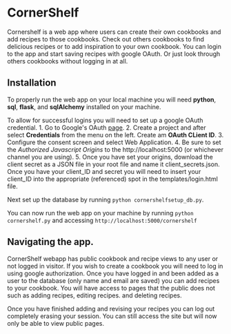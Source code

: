 # CornerShelf
  Cornershelf is a web app where users can create their own cookbooks and add recipes to those cookbooks. Check out others cookbooks to find delicious recipes or to add inspiration to your own cookbook. You can login to the app and start saving recipes with google OAuth. Or just look through others cookbooks without logging in at all.

## Installation
  To properly run the web app on your local machine you will need **python**, **sql**, **flask**, and **sqlAlchemy** installed on your machine.

  To allow for successful logins you will need to set up a google OAuth credential.
    1. Go to Google's OAuth [page](https://console.developers.google.com/apis).
    2. Create a project and after select **Credentials** from the menu on the left. Create am **OAuth CLient ID**.
    3. Configure the consent screen and select Web Application.
    4. Be sure to set the *Authorized Javascript Origins* to the http://localhost:5000 (or whichever channel you are using).
    5. Once you have set your origins, download the client secret as a JSON file in your root file and name it client_secrets.json.
  Once you have your client_ID and secret you will need to insert your client_ID into the appropriate (referenced) spot in the templates/login.html file.

  Next set up the database by running `python cornershelfsetup_db.py`.

  You can now run the web app on your machine by running `python cornershelf.py` and accessing `http://localhost:5000/cornershelf`

## Navigating the app.
  CornerShelf webapp has public cookbook and recipe views to any user or not logged in visitor. If you wish to create a cookbook you will need to log in using google authorization. Once you have logged in and been added as a user to the database (only name and email are saved) you can add recipes to your cookbook. You will have access to pages that the public does not such as adding recipes, editing recipes. and deleting recipes.

  Once you have finished adding and revising your recipes you can log out completely erasing your session. You can still access the site but will now only be able to view public pages.
